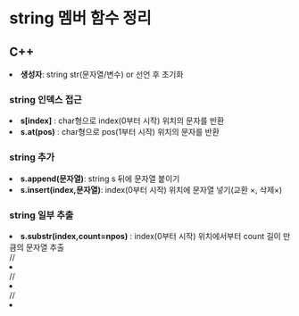 <h1>string 멤버 함수 정리</h1>

<h2>C++</h2>

<li><b>생성자</b>: string str(문자열/변수) or 선언 후 초기화 </li>

<h3>string 인덱스 접근</h3>
<li><b>s[index]</b> : char형으로 index(0부터 시작) 위치의 문자를 반환</li>
<li><b>s.at(pos)</b> : char형으로 pos(1부터 시작) 위치의 문자를 반환</li>

<h3>string 추가</h3>
<li><b>s.append(문자열)</b>: string s 뒤에 문자열 붙이기</li>
<li><b>s.insert(index,문자열)</b>: index(0부터 시작) 위치에 문자열 넣기(교환 ×, 삭제×)</li>

<h3>string 일부 추출</h3>
<li><b>s.substr(index,count=npos)</b> : index(0부터 시작) 위치에서부터 count 길이 만큼의 문자열 추출</li>
//<li><b></b></li>
//<li><b></b></li>
//<li><b></b></li>

